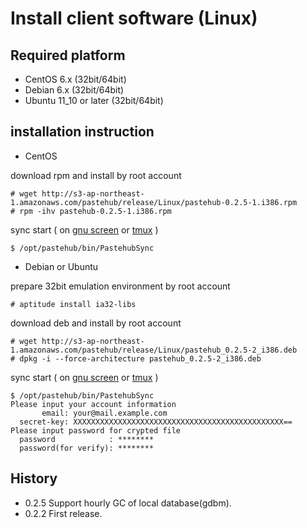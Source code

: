 Install client software (Linux)
=======================

## Required platform

- CentOS 6.x   (32bit/64bit)
- Debian 6.x   (32bit/64bit)
- Ubuntu 11_10 or later (32bit/64bit)

## installation instruction

- CentOS

download rpm and install by root account

	# wget http://s3-ap-northeast-1.amazonaws.com/pastehub/release/Linux/pastehub-0.2.5-1.i386.rpm
	# rpm -ihv pastehub-0.2.5-1.i386.rpm

sync start ( on [gnu screen](http://www.gnu.org/software/screen/) or [tmux](http://tmux.sourceforge.net/) )


	$ /opt/pastehub/bin/PastehubSync


- Debian or Ubuntu

prepare 32bit emulation environment by root account

	# aptitude install ia32-libs

download deb and install by root account

	# wget http://s3-ap-northeast-1.amazonaws.com/pastehub/release/Linux/pastehub_0.2.5-2_i386.deb
	# dpkg -i --force-architecture pastehub_0.2.5-2_i386.deb

sync start ( on [gnu screen](http://www.gnu.org/software/screen/) or [tmux](http://tmux.sourceforge.net/) )

	$ /opt/pastehub/bin/PastehubSync 
	Please input your account information
	       email: your@mail.example.com
	  secret-key: XXXXXXXXXXXXXXXXXXXXXXXXXXXXXXXXXXXXXXXXXXXXXXX==
	Please input password for crypted file
	  password            : ********
	  password(for verify): ********

## History

+ 0.2.5 Support hourly GC of local database(gdbm).
+ 0.2.2 First release.
